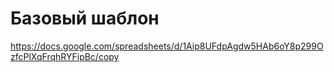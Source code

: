 # Базовый шаблон
https://docs.google.com/spreadsheets/d/1Aip8UFdpAgdw5HAb6oY8p299OzfcPlXqFrqhRYFipBc/copy
